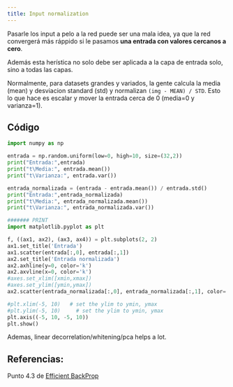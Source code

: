 ```yaml
---
title: Input normalization
---
```




Pasarle los input a pelo a la red puede ser una mala idea, ya que la red convergerá más ráppido si le pasamos **una entrada con valores cercanos a cero**.

Además esta herística no solo debe ser aplicada a la capa de entrada solo, sino a todas las capas.

Normalmente, para datasets grandes y variados, la gente calcula la media (mean) y desviacion standard (std)
y normalizan `(img - MEAN) / STD`. Esto lo que hace es escalar y mover la entrada cerca de 0  (media=0 y varianza=1).


## Código

```python
import numpy as np

entrada = np.random.uniform(low=0, high=10, size=(32,2))
print("Entrada:",entrada)
print("t\Media:", entrada.mean())
print("t\Varianza:", entrada.var())

entrada_normalizada = (entrada - entrada.mean()) / entrada.std()
print("Entrada:",entrada_normalizada)
print("t\Media:", entrada_normalizada.mean())
print("t\Varianza:", entrada_normalizada.var())

####### PRINT
import matplotlib.pyplot as plt

f, ((ax1, ax2), (ax3, ax4)) = plt.subplots(2, 2)
ax1.set_title('Entrada')
ax1.scatter(entrada[:,0], entrada[:,1])
ax2.set_title('Entrada normalizada')
ax2.axhline(y=0, color='k')
ax2.axvline(x=0, color='k')
#axes.set_xlim([xmin,xmax])
#axes.set_ylim([ymin,ymax])
ax2.scatter(entrada_normalizada[:,0], entrada_normalizada[:,1], color='r')

#plt.xlim(-5, 10)   # set the ylim to ymin, ymax
#plt.ylim(-5, 10)     # set the ylim to ymin, ymax
plt.axis((-5, 10, -5, 10))
plt.show()
```

Ademas, linear decorrelation/whitening/pca helps a lot.

## Referencias:
Punto 4.3 de [Efficient BackProp](http://yann.lecun.com/exdb/publis/pdf/lecun-98b.pdf)
